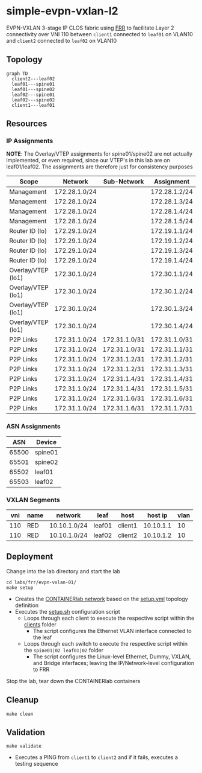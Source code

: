 # simple-evpn-vxlan-l2

EVPN-VXLAN 3-stage IP CLOS fabric using [FRR](https://docs.frrouting.org/en/latest/evpn.html) to facilitate Layer 2 connectivity over VNI 110 between ```client1``` connected to ```leaf01``` on VLAN10 and ```client2``` connected to ```leaf02``` on VLAN10

## Topology

```mermaid
graph TD
  client2---leaf02
  leaf01---spine01
  leaf01---spine02
  leaf02---spine01
  leaf02---spine02
  client1---leaf01
```

## Resources

### IP Assignments

**NOTE**: The Overlay/VTEP assignments for spine01/spine02 are not actually implemented, or even required, since our VTEP's in this lab are on leaf01/leaf02. The assignments are therefore just for consistency purposes

| Scope              | Network       | Sub-Network   | Assignment    | Name            |
| ------------------ | ------------- | ------------- | ------------- | -------         |
| Management         | 172.28.1.0/24 |               | 172.28.1.2/24 | spine01         |
| Management         | 172.28.1.0/24 |               | 172.28.1.3/24 | spine02         |
| Management         | 172.28.1.0/24 |               | 172.28.1.4/24 | leaf01          |
| Management         | 172.28.1.0/24 |               | 172.28.1.5/24 | leaf02          |
| Router ID (lo)     | 172.29.1.0/24 |               | 172.19.1.1/24 | spine01         |
| Router ID (lo)     | 172.29.1.0/24 |               | 172.19.1.2/24 | spine02         |
| Router ID (lo)     | 172.29.1.0/24 |               | 172.19.1.3/24 | leaf01          |
| Router ID (lo)     | 172.29.1.0/24 |               | 172.19.1.4/24 | leaf02          |
| Overlay/VTEP (lo1) | 172.30.1.0/24 |               | 172.30.1.1/24 | spine01         |
| Overlay/VTEP (lo1) | 172.30.1.0/24 |               | 172.30.1.2/24 | spine02         |
| Overlay/VTEP (lo1) | 172.30.1.0/24 |               | 172.30.1.3/24 | leaf01          |
| Overlay/VTEP (lo1) | 172.30.1.0/24 |               | 172.30.1.4/24 | leaf02          |
| P2P Links          | 172.31.1.0/24 | 172.31.1.0/31 | 172.31.1.0/31 | spine01::leaf01 |
| P2P Links          | 172.31.1.0/24 | 172.31.1.0/31 | 172.31.1.1/31 | leaf01::spine01 |
| P2P Links          | 172.31.1.0/24 | 172.31.1.2/31 | 172.31.1.2/31 | spine01::leaf02 |
| P2P Links          | 172.31.1.0/24 | 172.31.1.2/31 | 172.31.1.3/31 | leaf02::spine01 |
| P2P Links          | 172.31.1.0/24 | 172.31.1.4/31 | 172.31.1.4/31 | spine02::leaf01 |
| P2P Links          | 172.31.1.0/24 | 172.31.1.4/31 | 172.31.1.5/31 | leaf01::spine02 |
| P2P Links          | 172.31.1.0/24 | 172.31.1.6/31 | 172.31.1.6/31 | spine02::leaf02 |
| P2P Links          | 172.31.1.0/24 | 172.31.1.6/31 | 172.31.1.7/31 | leaf02::spine02 |

### ASN Assignments

| ASN   | Device  |
| ----- | ------- |
| 65500 | spine01 |
| 65501 | spine02 |
| 65502 | leaf01  |
| 65503 | leaf02  |

### VXLAN Segments

| vni | name | network      | leaf   | host    | host ip   | vlan |
| --- | ---- | ------------ | ------ | ------- | --------- | ---- |
| 110 | RED  | 10.10.1.0/24 | leaf01 | client1 | 10.10.1.1 | 10   |
| 110 | RED  | 10.10.1.0/24 | leaf02 | client2 | 10.10.1.2 | 10   |

## Deployment

Change into the lab directory and start the lab

```shell
cd labs/frr/evpn-vxlan-01/
make setup
```

* Creates the [CONTAINERlab network](https://containerlab.dev/manual/topo-def-file/) based on the [setup.yml](setup.yml) topology definition
* Executes the [setup.sh](setup.sh) configuration script
  * Loops through each client to execute the respective script within the [clients](clients) folder
    * The script configures the Ethernet VLAN interface connected to the leaf
  * Loops through each switch to execute the respective script within the ```spine01|02 leaf01|02``` folder
    * The script configures the Linux-level Ethernet, Dummy, VXLAN, and Bridge interfaces; leaving the IP/Network-level configuration to FRR

Stop the lab, tear down the CONTAINERlab containers

## Cleanup

```shell
make clean
```

## Validation

```shell
make validate
```

* Executes a PING from ```client1``` to ```client2``` and if it fails, executes a testing sequence
